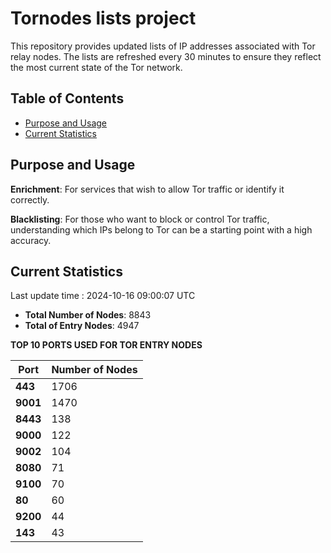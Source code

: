 # Tornodes lists project

This repository provides updated lists of IP addresses associated with Tor relay nodes. The lists are refreshed every 30 minutes to ensure they reflect the most current state of the Tor network.

## Table of Contents

- [Purpose and Usage](#purpose-and-usage)
- [Current Statistics](#current-statistics)


## Purpose and Usage

**Enrichment**: For services that wish to allow Tor traffic or identify it correctly.

**Blacklisting**: For those who want to block or control Tor traffic, understanding which IPs belong to Tor can be a starting point with a high accuracy.

## Current Statistics

Last update time : 2024-10-16 09:00:07 UTC

- **Total Number of Nodes**: 8843
- **Total of Entry Nodes**: 4947

**TOP 10 PORTS USED FOR TOR ENTRY NODES**

| **Port** | **Number of Nodes** |
|------|-----------------|
| **443**   | 1706  |
| **9001**   | 1470  |
| **8443**   | 138  |
| **9000**   | 122  |
| **9002**   | 104  |
| **8080**   | 71  |
| **9100**   | 70  |
| **80**   | 60  |
| **9200**   | 44  |
| **143**   | 43  |

